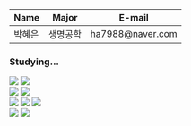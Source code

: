 | Name | Major | E-mail |
|---|---|---|
|박혜은|생명공학|ha7988@naver.com|

### Studying...
<p>
  <img src="https://img.shields.io/badge/Python-blue?style=plastic&logo=python&logoColor=white"/>
  <img src="https://img.shields.io/badge/Django-092E20?style=plastic&logo=django&logoColor=white"/>
  <br>
  <img src="https://img.shields.io/badge/HTML5-E34F26?style=plastic&logo=html5&logoColor=white"/>
  <img src="https://img.shields.io/badge/CSS3-1572B6?style=plastic&logo=css3&logoColor=white"/>
  <br>
  <img src="https://img.shields.io/badge/Java-007396?style=plastic&logo=java&logoColor=white"/></a>
  <img src="https://img.shields.io/badge/JavaScript-F7DF1E?style=plastic&logo=javascript&logoColor=white"/></a>
  <img src="https://img.shields.io/badge/Spring-6DB33F?style=v&logo=spring&logoColor=white"/></a>
  <br>
  <img src="https://img.shields.io/badge/VisualStudioCode-007ACC?style=plastic&logo=visualstudiocode&logoColor=white"/>
  <img src="https://img.shields.io/badge/IntelliJ-000000?style=plastic&logo=intellijidea&logoColor=white"/>
</p>
